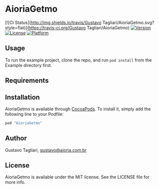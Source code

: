 # AioriaGetmo

[![CI Status](http://img.shields.io/travis/Gustavo Tagliari/AioriaGetmo.svg?style=flat)](https://travis-ci.org/Gustavo Tagliari/AioriaGetmo)
[![Version](https://img.shields.io/cocoapods/v/AioriaGetmo.svg?style=flat)](http://cocoapods.org/pods/AioriaGetmo)
[![License](https://img.shields.io/cocoapods/l/AioriaGetmo.svg?style=flat)](http://cocoapods.org/pods/AioriaGetmo)
[![Platform](https://img.shields.io/cocoapods/p/AioriaGetmo.svg?style=flat)](http://cocoapods.org/pods/AioriaGetmo)

## Usage

To run the example project, clone the repo, and run `pod install` from the Example directory first.

## Requirements

## Installation

AioriaGetmo is available through [CocoaPods](http://cocoapods.org). To install
it, simply add the following line to your Podfile:

```ruby
pod "AioriaGetmo"
```

## Author

Gustavo Tagliari, gustavo@aioria.com.br

## License

AioriaGetmo is available under the MIT license. See the LICENSE file for more info.
